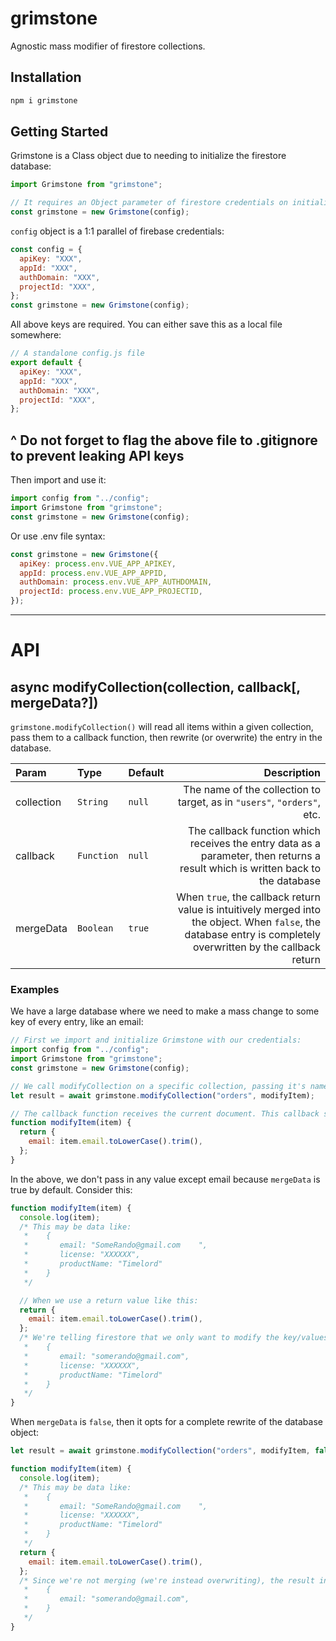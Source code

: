 # grimstone

Agnostic mass modifier of firestore collections.

## Installation

```bash
npm i grimstone
```

## Getting Started

Grimstone is a Class object due to needing to initialize the firestore database:

```js
import Grimstone from "grimstone";

// It requires an Object parameter of firestore credentials on initialization:
const grimstone = new Grimstone(config);
```

`config` object is a 1:1 parallel of firebase credentials:

```js
const config = {
  apiKey: "XXX",
  appId: "XXX",
  authDomain: "XXX",
  projectId: "XXX",
};
const grimstone = new Grimstone(config);
```

All above keys are required. You can either save this as a local file somewhere:

```js
// A standalone config.js file
export default {
  apiKey: "XXX",
  appId: "XXX",
  authDomain: "XXX",
  projectId: "XXX",
};
```

## **^ Do not forget to flag the above file to .gitignore to prevent leaking API keys**

Then import and use it:

```js
import config from "../config";
import Grimstone from "grimstone";
const grimstone = new Grimstone(config);
```

Or use .env file syntax:

```js
const grimstone = new Grimstone({
  apiKey: process.env.VUE_APP_APIKEY,
  appId: process.env.VUE_APP_APPID,
  authDomain: process.env.VUE_APP_AUTHDOMAIN,
  projectId: process.env.VUE_APP_PROJECTID,
});
```

---

# API

## **async** modifyCollection(collection, callback[, mergeData?])

`grimstone.modifyCollection()` will read all items within a given collection, pass them to a callback function, then rewrite (or overwrite) the entry in the database.

| Param      | Type       | Default |                                                                                                                                                     Description |
| :--------- | :--------- | :------ | --------------------------------------------------------------------------------------------------------------------------------------------------------------: |
| collection | `String`   | `null`  |                                                                                         The name of the collection to target, as in `"users"`, `"orders"`, etc. |
| callback   | `Function` | `null`  |                                 The callback function which receives the entry data as a parameter, then returns a result which is written back to the database |
| mergeData  | `Boolean`  | `true`  | When `true`, the callback return value is intuitively merged into the object. When `false`, the database entry is completely overwritten by the callback return |

### Examples

We have a large database where we need to make a mass change to some key of every entry, like an email:

```js
// First we import and initialize Grimstone with our credentials:
import config from "../config";
import Grimstone from "grimstone";
const grimstone = new Grimstone(config);

// We call modifyCollection on a specific collection, passing it's name and our own callback function
let result = await grimstone.modifyCollection("orders", modifyItem);

// The callback function receives the current document. This callback should be synchronous, not async:
function modifyItem(item) {
  return {
    email: item.email.toLowerCase().trim(),
  };
}
```

In the above, we don't pass in any value except email because `mergeData` is true by default. Consider this:

```js
function modifyItem(item) {
  console.log(item);
  /* This may be data like:
   *    {
   *       email: "SomeRando@gmail.com    ",
   *       license: "XXXXXX",
   *       productName: "Timelord"
   *    }
   */

  // When we use a return value like this:
  return {
    email: item.email.toLowerCase().trim(),
  };
  /* We're telling firestore that we only want to modify the key/values in the above object. The object will be rewritten in the database as:
   *    {
   *       email: "somerando@gmail.com",
   *       license: "XXXXXX",
   *       productName: "Timelord"
   *    }
   */
}
```

When `mergeData` is `false`, then it opts for a complete rewrite of the database object:

```js
let result = await grimstone.modifyCollection("orders", modifyItem, false);

function modifyItem(item) {
  console.log(item);
  /* This may be data like:
   *    {
   *       email: "SomeRando@gmail.com    ",
   *       license: "XXXXXX",
   *       productName: "Timelord"
   *    }
   */
  return {
    email: item.email.toLowerCase().trim(),
  };
  /* Since we're not merging (we're instead overwriting), the result in our databse will be the direct return value above:
   *    {
   *       email: "somerando@gmail.com",
   *    }
   */
}
```
